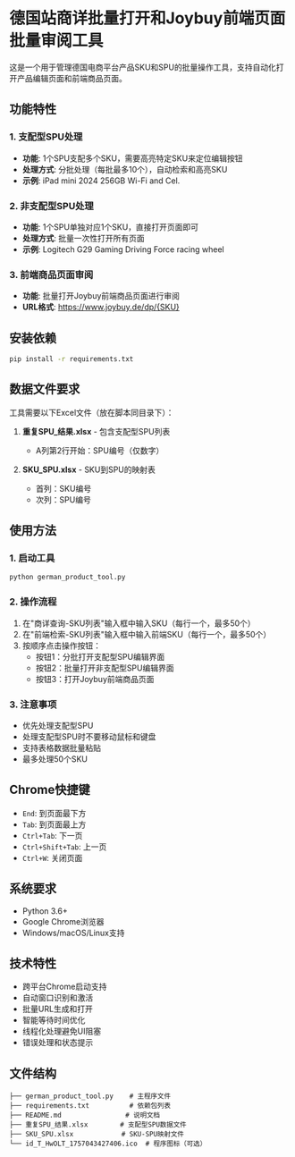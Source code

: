 # 德国站商详批量打开和Joybuy前端页面批量审阅工具

这是一个用于管理德国电商平台产品SKU和SPU的批量操作工具，支持自动化打开产品编辑页面和前端商品页面。

## 功能特性

### 1. 支配型SPU处理
- **功能**: 1个SPU支配多个SKU，需要高亮特定SKU来定位编辑按钮
- **处理方式**: 分批处理（每批最多10个），自动检索和高亮SKU
- **示例**: iPad mini 2024 256GB Wi-Fi and Cel.

### 2. 非支配型SPU处理
- **功能**: 1个SPU单独对应1个SKU，直接打开页面即可
- **处理方式**: 批量一次性打开所有页面
- **示例**: Logitech G29 Gaming Driving Force racing wheel

### 3. 前端商品页面审阅
- **功能**: 批量打开Joybuy前端商品页面进行审阅
- **URL格式**: https://www.joybuy.de/dp/{SKU}

## 安装依赖

```bash
pip install -r requirements.txt
```

## 数据文件要求

工具需要以下Excel文件（放在脚本同目录下）：

1. **重复SPU_结果.xlsx** - 包含支配型SPU列表
   - A列第2行开始：SPU编号（仅数字）

2. **SKU_SPU.xlsx** - SKU到SPU的映射表
   - 首列：SKU编号
   - 次列：SPU编号

## 使用方法

### 1. 启动工具
```bash
python german_product_tool.py
```

### 2. 操作流程
1. 在"商详查询-SKU列表"输入框中输入SKU（每行一个，最多50个）
2. 在"前端检索-SKU列表"输入框中输入前端SKU（每行一个，最多50个）
3. 按顺序点击操作按钮：
   - 按钮1：分批打开支配型SPU编辑界面
   - 按钮2：批量打开非支配型SPU编辑界面
   - 按钮3：打开Joybuy前端商品页面

### 3. 注意事项
- 优先处理支配型SPU
- 处理支配型SPU时不要移动鼠标和键盘
- 支持表格数据批量粘贴
- 最多处理50个SKU

## Chrome快捷键

- `End`: 到页面最下方
- `Tab`: 到页面最上方
- `Ctrl+Tab`: 下一页
- `Ctrl+Shift+Tab`: 上一页
- `Ctrl+W`: 关闭页面

## 系统要求

- Python 3.6+
- Google Chrome浏览器
- Windows/macOS/Linux支持

## 技术特性

- 跨平台Chrome启动支持
- 自动窗口识别和激活
- 批量URL生成和打开
- 智能等待时间优化
- 线程化处理避免UI阻塞
- 错误处理和状态提示

## 文件结构

```
├── german_product_tool.py    # 主程序文件
├── requirements.txt          # 依赖包列表
├── README.md                # 说明文档
├── 重复SPU_结果.xlsx        # 支配型SPU数据文件
├── SKU_SPU.xlsx            # SKU-SPU映射文件
└── id_T_HwOLT_1757043427406.ico  # 程序图标（可选）
```